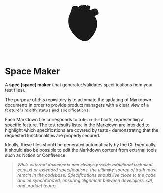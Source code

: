 # <div style="text-align: center; font-size: 5em;">🫀</div> Space Maker

A **spec [space] maker** (that generates/validates specifications from your test files).

The purpose of this repository is to automate the updating of Markdown documents in order to provide product managers with a clear view of a feature's health status and specifications.

Each Markdown file corresponds to a `describe` block, representing a specific feature. The test results listed in the Markdown are intended to highlight which specifications are covered by tests - demonstrating that the requested functionalities are properly secured.

Ideally, these files should be generated automatically by the CI.
Eventually, it should also be possible to edit the Markdown content from external tools such as Notion or Confluence.

> _While external documents can always provide additional technical context or extended specifications, the ultimate source of truth must remain in the codebase. Specifications should live close to the code and be synchronized, ensuring alignment between developers, QA, and product teams._

